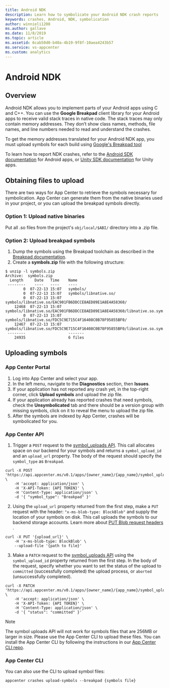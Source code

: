 ```yaml
---
title: Android NDK
description: Learn how to symbolicate your Android NDK crash reports
keywords: crashes, Android, NDK, symbolication
author: winnieli1208
ms.author: gallave
ms.date: 11/8/2019
ms.topic: article
ms.assetid: 6cab50d0-b40a-4b19-9f8f-10aea4243b57
ms.service: vs-appcenter
ms.custom: analytics
---
```


# Android NDK

## Overview

Android NDK allows you to implement parts of your Android apps using C and C++. You can use the **Google Breakpad** client library for your Android apps to receive valid stack traces in native code. The stack traces may only contain memory addresses. They don’t show class names, methods, file names, and line numbers needed to read and understand the crashes.

To get the memory addresses translated for your Android NDK app, you must upload symbols for each build using [Google's Breakpad tool](https://github.com/google/breakpad/blob/master/docs/getting_started_with_breakpad.md)

To learn how to report NDK crashes, refer to the [Android SDK documentation](~/sdk/crashes/android.md#reporting-ndk-crashes) for Android apps, or [Unity SDK documentation](~/sdk/crashes/unity.md#reporting-ndk-crashes) for Unity apps.

## Obtaining files to upload

There are two ways for App Center to retrieve the symbols necessary for symbolication. App Center can generate them from the native binaries used in your project, or you can upload the breakpad symbols directly.

### Option 1: Upload native binaries
Put all .so files from the project's `obj/local/$ABI/` directory into a .zip file.

### Option 2: Upload breakpad symbols
1. Dump the symbols using the Breakpad toolchain as described in the [Breakpad documentation](https://chromium.googlesource.com/breakpad/breakpad/+/master/README.ANDROID#93).
2. Create a **symbols.zip** file with the following structure:

```text
$ unzip -l symbols.zip
Archive:  symbols.zip
  Length     Date   Time    Name
 --------    ----   ----    ----
        0  07-22-13 15:07   symbols/
        0  07-22-13 15:07   symbols/libnative.so/
        0  07-22-13 15:07   symbols/libnative.so/EAC901FB6DDCCE8AED89E1A8E4A58360/
    12468  07-22-13 15:07   symbols/libnative.so/EAC901FB6DDCCE8AED89E1A8E4A58360/libnative.so.sym
        0  07-22-13 15:07   symbols/libnative.so/FDC5C9E715C4F16408C0B78F95855BF0/
    12467  07-22-13 15:07   symbols/libnative.so/FDC5C9E715C4F16408C0B78F95855BF0/libnative.so.sym
 --------                   -------
    24935                   6 files
```

## Uploading symbols

### App Center Portal

1. Log into App Center and select your app.
1. In the left menu, navigate to the **Diagnostics** section, then **Issues**.
1. If your application has not reported any crash yet, in the top-right corner, click **Upload symbols** and upload the zip file.
1. If your application already has reported crashes that need symbols, check the **Unsymbolicated** tab and there should be a version group with missing symbols, click on it to reveal the menu to upload the zip file.
1. After the symbols are indexed by App Center, crashes will be symbolicated for you.

### App Center API

1. Trigger a `POST` request to the [symbol_uploads API](https://openapi.appcenter.ms/#/crash/symbolUploads_create).
This call allocates space on our backend for your symbols and returns a `symbol_upload_id` and an `upload_url` property. The body of the request should specify the `symbol_type` as `Breakpad`.

```shell
curl -X POST 'https://api.appcenter.ms/v0.1/apps/{owner_name}/{app_name}/symbol_uploads' \
    -H 'accept: application/json' \
    -H 'X-API-Token: {API TOKEN}' \
    -H 'Content-Type: application/json' \
    -d '{ "symbol_type": "Breakpad" }'
```

2. Using the `upload_url` property returned from the first step, make a `PUT` request with the header: `"x-ms-blob-type: BlockBlob"` and supply the location of your symbols on disk.  This call uploads the symbols to our backend storage accounts. Learn more about [PUT Blob request headers ](https://docs.microsoft.com/rest/api/storageservices/put-blob#request-headers-all-blob-types).

```shell
curl -X PUT '{upload_url}' \
    -H 'x-ms-blob-type: BlockBlob' \
    --upload-file '{path to file}'
```

3. Make a `PATCH` request to  the [symbol_uploads API](https://openapi.appcenter.ms/#/crash/symbolUploads_complete) using the `symbol_upload_id` property returned from the first step. In the body of the request, specify whether you want to set the status of the upload to `committed` (successfully completed) the upload process, or `aborted` (unsuccessfully completed).

```shell
curl -X PATCH 'https://api.appcenter.ms/v0.1/apps/{owner_name}/{app_name}/symbol_uploads/{symbol_upload_id}' \
    -H 'accept: application/json' \
    -H 'X-API-Token: {API TOKEN}' \
    -H 'Content-Type: application/json' \
    -d '{ "status": "committed" }'
```

> [!NOTE]
> The symbol uploads API will not work for symbols files that are 256MB or larger in size. Please use the App Center CLI to upload these files. You can install the App Center CLI by following the instructions in our [App Center CLI repo](https://github.com/microsoft/appcenter-cli).

### App Center CLI
You can also use the CLI to upload symbol files:

```shell
appcenter crashes upload-symbols --breakpad {symbols file}
```